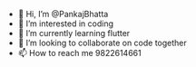 - 👋 Hi, I’m @PankajBhatta
- 👀 I’m interested in coding
- 🌱 I’m currently learning flutter
- 💞️ I’m looking to collaborate on code together
- 📫 How to reach me 9822614661

<!---
PankajBhatta/PankajBhatta is a ✨ special ✨ repository because its `README.md` (this file) appears on your GitHub profile.
You can click the Preview link to take a look at your changes.
--->
